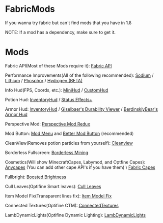 # FabricMods
If you wanna try fabric but can't find mods that you have in 1.8

NOTE: If a mod has a dependency, make sure to get it.

# Mods

Fabric API(Most of these Mods require it): [Fabric API](https://www.curseforge.com/minecraft/mc-mods/fabric-api)

Performance Improvements(All of the following recommended): [Sodium](https://www.curseforge.com/minecraft/mc-mods/sodium) / [Lithium](https://www.curseforge.com/minecraft/mc-mods/lithium) / [Phosphor](https://www.curseforge.com/minecraft/mc-mods/phosphor) / [Hydrogen (BETA)](https://github.com/jellysquid3/hydrogen-fabric/releases)

Info Hud(FPS, Coords, etc.): [MiniHud](https://www.curseforge.com/minecraft/mc-mods/minihud) / [CustomHud](https://www.curseforge.com/minecraft/mc-mods/customhud)

Potion Hud: [InventoryHud](https://www.curseforge.com/minecraft/mc-mods/inventory-hud-forge) / [Status Effects+](https://www.curseforge.com/minecraft/mc-mods/huddons-status-effects)

Armor Hud: [InventoryHud](https://www.curseforge.com/minecraft/mc-mods/inventory-hud-forge) / [Giselbaer's Durability Viewer](https://www.curseforge.com/minecraft/mc-mods/giselbaers-durability-viewer) / [BerdinskiyBear's Armor Hud](https://www.curseforge.com/minecraft/mc-mods/berdinskiybears-armor-hud)

Perspective Mod: [Perspective Mod Redux](https://www.curseforge.com/minecraft/mc-mods/perspective-mod-redux)

Mod Button: [Mod Menu](https://www.curseforge.com/minecraft/mc-mods/modmenu) and [Better Mod Button](https://www.curseforge.com/minecraft/mc-mods/better-mod-button) (recommended)

CleanView(Removes potion particles from yourself): [Cleanview](https://www.curseforge.com/minecraft/mc-mods/cleanview-fabric)

Borderless Fullscreen: [Borderless Mining](https://www.curseforge.com/minecraft/mc-mods/borderless-mining)

Cosmetics(Will show MinecraftCapes, Labymod, and Optfine Capes): [Anycapes](https://www.curseforge.com/minecraft/mc-mods/anycapes) (You can add other cape API's if you have them) \ [Fabric Capes](https://www.curseforge.com/minecraft/mc-mods/capes)

Fullbright: [Boosted Brightness](https://www.curseforge.com/minecraft/mc-mods/boosted-brightness)

Cull Leaves(Optifine Smart leaves): [Cull Leaves](https://www.curseforge.com/minecraft/mc-mods/cull-leaves)

Item Model Fix(Transparent lines fix): [Item Model Fix](https://www.curseforge.com/minecraft/mc-mods/item-model-fix)

Connected Textures(Optifine CTM): [ConnectedTextures](https://www.curseforge.com/minecraft/mc-mods/ctm-fabric)

LambDynamicLights(Optifine Dynamic Lighting): [LambDynamicLights](https://www.curseforge.com/minecraft/mc-mods/lambdynamiclights)

